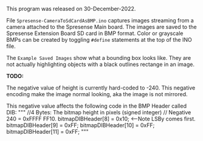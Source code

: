This program was released on 30-December-2022.

File `Spresense-CameraToSdCardAsBMP.ino` captures images streaming from a camera attached to the Spresense Main board. The images are saved to the Spresense Extension Board SD card in BMP format. Color or grayscale BMPs can be created by toggling `#define` statements at the top of the INO file.

The `Example Saved Images` show what a bounding box looks like. They are not actually highlighting objects with a black outlines rectange in an image.

**TODO:**

The negative value of height is currently hard-coded to -240. This negative encoding make the image normal looking, aka the image is not mirrored.

This negative value affects the following code in the BMP Header called DIB:
"""
//4 Bytes: The bitmap height in pixels (signed integer)
// Negative 240 = 0xFFFF FF10.
	bitmapDIBHeader[8]  = 0x10;	<--Note LSBy comes first.
    bitmapDIBHeader[9]  = 0xFF;
    bitmapDIBHeader[10] = 0xFF;
    bitmapDIBHeader[11] = 0xFF;
"""	